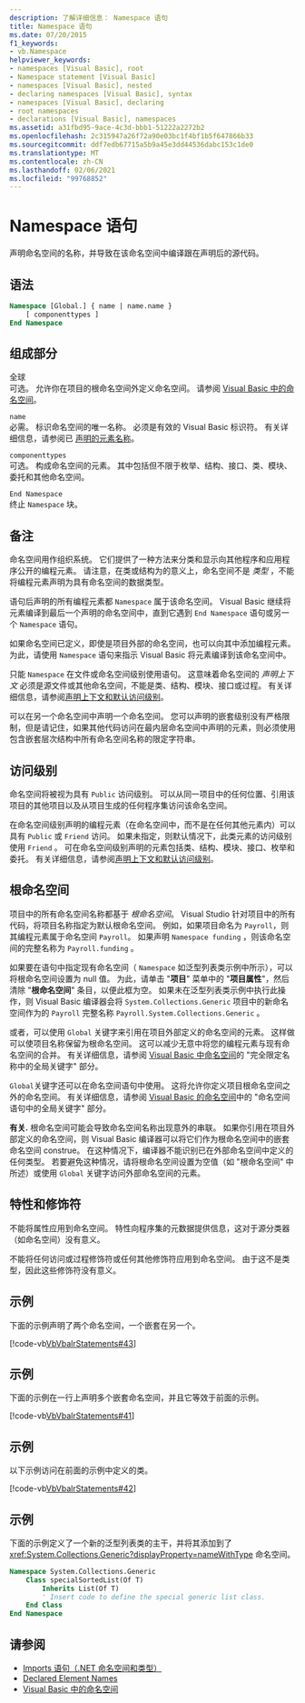 ```yaml
---
description: 了解详细信息： Namespace 语句
title: Namespace 语句
ms.date: 07/20/2015
f1_keywords:
- vb.Namespace
helpviewer_keywords:
- namespaces [Visual Basic], root
- Namespace statement [Visual Basic]
- namespaces [Visual Basic], nested
- declaring namespaces [Visual Basic], syntax
- namespaces [Visual Basic], declaring
- root namespaces
- declarations [Visual Basic], namespaces
ms.assetid: a31fbd95-9ace-4c3d-bbb1-51222a2272b2
ms.openlocfilehash: 2c315947a26f72a90e03bc1f4bf1b5f647866b33
ms.sourcegitcommit: ddf7edb67715a5b9a45e3dd44536dabc153c1de0
ms.translationtype: MT
ms.contentlocale: zh-CN
ms.lasthandoff: 02/06/2021
ms.locfileid: "99768852"
---
```

# <a name="namespace-statement"></a>Namespace 语句

声明命名空间的名称，并导致在该命名空间中编译跟在声明后的源代码。  
  
## <a name="syntax"></a>语法  
  
```vb  
Namespace [Global.] { name | name.name }  
    [ componenttypes ]  
End Namespace  
```  
  
## <a name="parts"></a>组成部分  

 全球  
 可选。 允许你在项目的根命名空间外定义命名空间。 请参阅 [Visual Basic 中的命名空间](../../programming-guide/program-structure/namespaces.md)。  
  
 `name`  
 必需。 标识命名空间的唯一名称。 必须是有效的 Visual Basic 标识符。 有关详细信息，请参阅已 [声明的元素名称](../../programming-guide/language-features/declared-elements/declared-element-names.md)。  
  
 `componenttypes`  
 可选。 构成命名空间的元素。 其中包括但不限于枚举、结构、接口、类、模块、委托和其他命名空间。  
  
 `End Namespace`  
 终止 `Namespace` 块。  
  
## <a name="remarks"></a>备注  

 命名空间用作组织系统。 它们提供了一种方法来分类和显示向其他程序和应用程序公开的编程元素。 请注意，在类或结构为的意义上，命名空间不是 *类型* ，不能将编程元素声明为具有命名空间的数据类型。  
  
 语句后声明的所有编程元素都 `Namespace` 属于该命名空间。 Visual Basic 继续将元素编译到最后一个声明的命名空间中，直到它遇到 `End Namespace` 语句或另一个 `Namespace` 语句。  
  
 如果命名空间已定义，即使是项目外部的命名空间，也可以向其中添加编程元素。 为此，请使用 `Namespace` 语句来指示 Visual Basic 将元素编译到该命名空间中。  
  
 只能 `Namespace` 在文件或命名空间级别使用语句。 这意味着命名空间的 *声明上下文* 必须是源文件或其他命名空间，不能是类、结构、模块、接口或过程。 有关详细信息，请参阅[声明上下文和默认访问级别](declaration-contexts-and-default-access-levels.md)。  
  
 可以在另一个命名空间中声明一个命名空间。 您可以声明的嵌套级别没有严格限制，但是请记住，如果其他代码访问在最内层命名空间中声明的元素，则必须使用包含嵌套层次结构中所有命名空间名称的限定字符串。  
  
## <a name="access-level"></a>访问级别  

 命名空间将被视为具有 `Public` 访问级别。 可以从同一项目中的任何位置、引用该项目的其他项目以及从项目生成的任何程序集访问该命名空间。  
  
 在命名空间级别声明的编程元素（在命名空间中，而不是在任何其他元素内）可以具有 `Public` 或 `Friend` 访问。 如果未指定，则默认情况下，此类元素的访问级别使用 `Friend` 。 可在命名空间级别声明的元素包括类、结构、模块、接口、枚举和委托。 有关详细信息，请参阅[声明上下文和默认访问级别](declaration-contexts-and-default-access-levels.md)。  
  
## <a name="root-namespace"></a>根命名空间  

 项目中的所有命名空间名称都基于 *根命名空间*。 Visual Studio 针对项目中的所有代码，将项目名称指定为默认根命名空间。 例如，如果项目命名为 `Payroll`，则其编程元素属于命名空间 `Payroll`。 如果声明 `Namespace funding` ，则该命名空间的完整名称为 `Payroll.funding` 。  
  
 如果要在语句中指定现有命名空间（ `Namespace` 如泛型列表类示例中所示），可以将根命名空间设置为 null 值。 为此，请单击 "**项目**" 菜单中的 "**项目属性**"，然后清除 "**根命名空间**" 条目，以便此框为空。 如果未在泛型列表类示例中执行此操作，则 Visual Basic 编译器会将 `System.Collections.Generic` 项目中的新命名空间作为的 `Payroll` 完整名称 `Payroll.System.Collections.Generic` 。  
  
 或者，可以使用 `Global` 关键字来引用在项目外部定义的命名空间的元素。 这样做可以使项目名称保留为根命名空间。 这可以减少无意中将您的编程元素与现有命名空间的合并。 有关详细信息，请参阅 [Visual Basic 中命名空间](../../programming-guide/program-structure/namespaces.md)的 "完全限定名称中的全局关键字" 部分。  
  
 `Global`关键字还可以在命名空间语句中使用。 这将允许你定义项目根命名空间之外的命名空间。 有关详细信息，请参阅 [Visual Basic 的命名空间](../../programming-guide/program-structure/namespaces.md)中的 "命名空间语句中的全局关键字" 部分。  
  
 **有关.** 根命名空间可能会导致命名空间名称出现意外的串联。 如果你引用在项目外部定义的命名空间，则 Visual Basic 编译器可以将它们作为根命名空间中的嵌套命名空间 construe。 在这种情况下，编译器不能识别已在外部命名空间中定义的任何类型。 若要避免这种情况，请将根命名空间设置为空值（如 "根命名空间" 中所述）或使用 `Global` 关键字访问外部命名空间的元素。  
  
## <a name="attributes-and-modifiers"></a>特性和修饰符  

 不能将属性应用到命名空间。 特性向程序集的元数据提供信息，这对于源分类器（如命名空间）没有意义。  
  
 不能将任何访问或过程修饰符或任何其他修饰符应用到命名空间。 由于这不是类型，因此这些修饰符没有意义。  
  
## <a name="example"></a>示例  

 下面的示例声明了两个命名空间，一个嵌套在另一个。  
  
 [!code-vb[VbVbalrStatements#43](~/samples/snippets/visualbasic/VS_Snippets_VBCSharp/VbVbalrStatements/VB/Class1.vb#43)]  
  
## <a name="example"></a>示例  

 下面的示例在一行上声明多个嵌套命名空间，并且它等效于前面的示例。  
  
 [!code-vb[VbVbalrStatements#41](~/samples/snippets/visualbasic/VS_Snippets_VBCSharp/VbVbalrStatements/VB/Class1.vb#41)]  
  
## <a name="example"></a>示例  

 以下示例访问在前面的示例中定义的类。  
  
 [!code-vb[VbVbalrStatements#42](~/samples/snippets/visualbasic/VS_Snippets_VBCSharp/VbVbalrStatements/VB/Class1.vb#42)]  
  
## <a name="example"></a>示例  

 下面的示例定义了一个新的泛型列表类的主干，并将其添加到了 <xref:System.Collections.Generic?displayProperty=nameWithType> 命名空间。  
  
```vb  
Namespace System.Collections.Generic  
    Class specialSortedList(Of T)  
        Inherits List(Of T)  
        ' Insert code to define the special generic list class.  
    End Class  
End Namespace  
```  
  
## <a name="see-also"></a>请参阅

- [Imports 语句（.NET 命名空间和类型）](imports-statement-net-namespace-and-type.md)
- [Declared Element Names](../../programming-guide/language-features/declared-elements/declared-element-names.md)
- [Visual Basic 中的命名空间](../../programming-guide/program-structure/namespaces.md)

